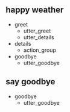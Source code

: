 ## happy weather
* greet
  - utter_greet
  - utter_details
* details
  - action_group
* goodbye
  - utter_goodbye
  
  

## say goodbye
* goodbye
  - utter_goodbye

